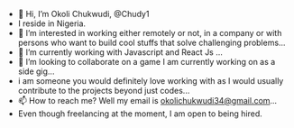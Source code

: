 - 👋 Hi, I’m Okoli Chukwudi,  @Chudy1
- I reside in Nigeria.
- 👀 I’m interested in working either remotely or not, in a company or with persons who want to build cool stuffs that solve challenging problems...
- 🌱 I’m currently working with Javascript and React Js ...
- 💞️ I’m looking to collaborate on a game I am currently working on as a side gig...
- i am someone you would definitely love working with as I would usually contribute to the projects beyond just codes...
- 📫 How to reach me? Well my email is okolichukwudi34@gmail.com...
- Even though freelancing at the moment, I am open to being hired.
<!---
Chudy1/Chudy1 is a ✨ special ✨ repository because its `README.md` (this file) appears on your GitHub profile.
You can click the Preview link to take a look at your changes.
--->
